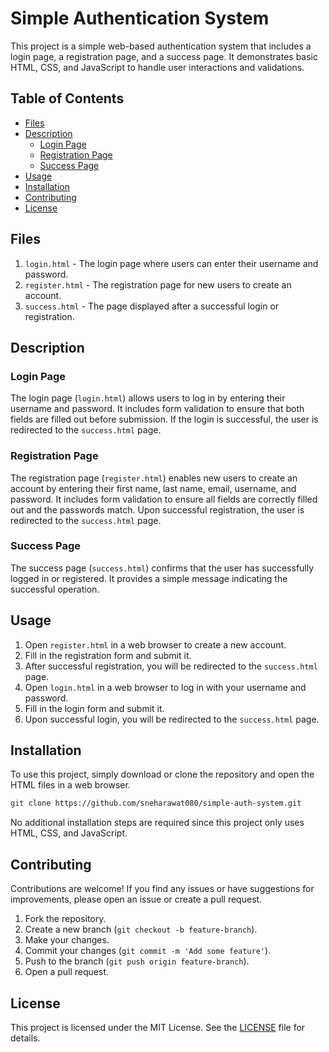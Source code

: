 # Simple Authentication System

This project is a simple web-based authentication system that includes a login page, a registration page, and a success page. It demonstrates basic HTML, CSS, and JavaScript to handle user interactions and validations.

## Table of Contents
- [Files](#files)
- [Description](#description)
  - [Login Page](#login-page)
  - [Registration Page](#registration-page)
  - [Success Page](#success-page)
- [Usage](#usage)
- [Installation](#installation)
- [Contributing](#contributing)
- [License](#license)

## Files

1. `login.html` - The login page where users can enter their username and password.
2. `register.html` - The registration page for new users to create an account.
3. `success.html` - The page displayed after a successful login or registration.

## Description

### Login Page

The login page (`login.html`) allows users to log in by entering their username and password. It includes form validation to ensure that both fields are filled out before submission. If the login is successful, the user is redirected to the `success.html` page.

### Registration Page

The registration page (`register.html`) enables new users to create an account by entering their first name, last name, email, username, and password. It includes form validation to ensure all fields are correctly filled out and the passwords match. Upon successful registration, the user is redirected to the `success.html` page.

### Success Page

The success page (`success.html`) confirms that the user has successfully logged in or registered. It provides a simple message indicating the successful operation.

## Usage

1. Open `register.html` in a web browser to create a new account.
2. Fill in the registration form and submit it.
3. After successful registration, you will be redirected to the `success.html` page.
4. Open `login.html` in a web browser to log in with your username and password.
5. Fill in the login form and submit it.
6. Upon successful login, you will be redirected to the `success.html` page.

## Installation

To use this project, simply download or clone the repository and open the HTML files in a web browser.

```bash
git clone https://github.com/sneharawat080/simple-auth-system.git
```

No additional installation steps are required since this project only uses HTML, CSS, and JavaScript.

## Contributing

Contributions are welcome! If you find any issues or have suggestions for improvements, please open an issue or create a pull request.

1. Fork the repository.
2. Create a new branch (`git checkout -b feature-branch`).
3. Make your changes.
4. Commit your changes (`git commit -m 'Add some feature'`).
5. Push to the branch (`git push origin feature-branch`).
6. Open a pull request.

## License

This project is licensed under the MIT License. See the [LICENSE](LICENSE) file for details.
